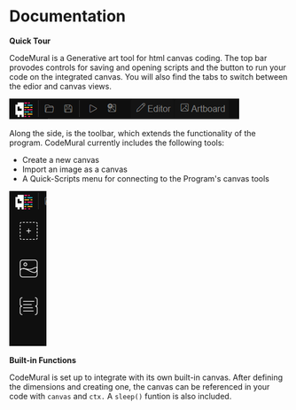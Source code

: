 # Documentation

**Quick Tour**

CodeMural is a Generative art tool for html canvas coding. The top bar provodes controls for saving and opening scripts and the button to run your code on the integrated canvas. You will also find the tabs to switch between the edior and canvas views.

![image](Assets/header.png)

Along the side, is the toolbar, which extends the functionality of the program. CodeMural currently includes the following tools:

- Create a new canvas
- Import an image as a canvas
- A Quick-Scripts menu for connecting to the Program's canvas tools 

![image](Assets/toolbar.png)

**Built-in Functions**

CodeMural is set up to integrate with its own built-in canvas. After defining the dimensions and creating one, the canvas can be referenced in your code with ```canvas``` and ```ctx.``` A ```sleep()``` funtion is also included. 